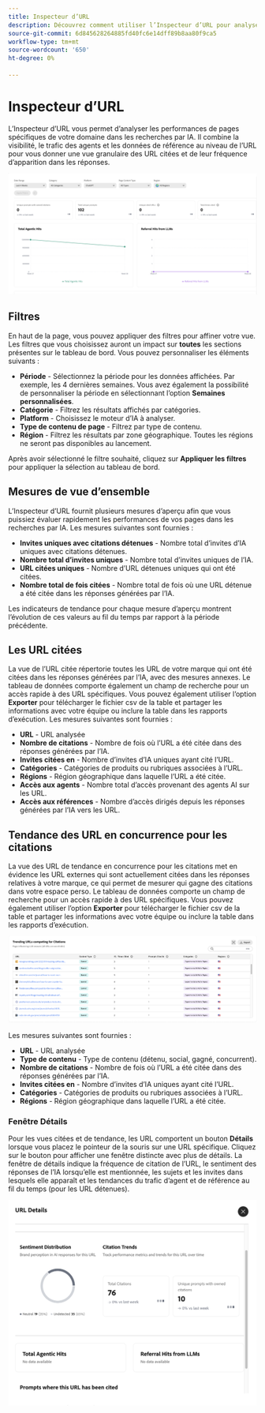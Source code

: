 ```yaml
---
title: Inspecteur d’URL
description: Découvrez comment utiliser l’Inspecteur d’URL pour analyser les performances de pages spécifiques de votre domaine dans les recherches par IA.
source-git-commit: 6d845628264885fd40fc6e14dff89b8aa80f9ca5
workflow-type: tm+mt
source-wordcount: '650'
ht-degree: 0%

---
```



# Inspecteur d’URL

L’Inspecteur d’URL vous permet d’analyser les performances de pages spécifiques de votre domaine dans les recherches par IA. Il combine la visibilité, le trafic des agents et les données de référence au niveau de l’URL pour vous donner une vue granulaire des URL citées et de leur fréquence d’apparition dans les réponses.

![ Inspecteur d’URL ](/help/dashboards/assets/url-insp.png)

## Filtres

En haut de la page, vous pouvez appliquer des filtres pour affiner votre vue. Les filtres que vous choisissez auront un impact sur **toutes** les sections présentes sur le tableau de bord. Vous pouvez personnaliser les éléments suivants :

* **Période** - Sélectionnez la période pour les données affichées. Par exemple, les 4 dernières semaines. Vous avez également la possibilité de personnaliser la période en sélectionnant l’option **Semaines personnalisées**.
* **Catégorie** - Filtrez les résultats affichés par catégories.
* **Platform** - Choisissez le moteur d’IA à analyser.
* **Type de contenu de page** - Filtrez par type de contenu.
* **Région** - Filtrez les résultats par zone géographique. Toutes les régions ne seront pas disponibles au lancement.

Après avoir sélectionné le filtre souhaité, cliquez sur **Appliquer les filtres** pour appliquer la sélection au tableau de bord.

## Mesures de vue d’ensemble

L’Inspecteur d’URL fournit plusieurs mesures d’aperçu afin que vous puissiez évaluer rapidement les performances de vos pages dans les recherches par IA. Les mesures suivantes sont fournies :

* **Invites uniques avec citations détenues** - Nombre total d’invites d’IA uniques avec citations détenues.
* **Nombre total d’invites uniques** - Nombre total d’invites uniques de l’IA.
* **URL citées uniques** - Nombre d’URL détenues uniques qui ont été citées.
* **Nombre total de fois citées** - Nombre total de fois où une URL détenue a été citée dans les réponses générées par l’IA.
<!-- * **Total agentic hits** - The total number of hits from AI agents on your URLs.
* **Referral hits from LLMs** - The total number of hits directed from AI-generated answers to your URLs.-->

Les indicateurs de tendance pour chaque mesure d’aperçu montrent l’évolution de ces valeurs au fil du temps par rapport à la période précédente.

## Les URL citées

La vue de l’URL citée répertorie toutes les URL de votre marque qui ont été citées dans les réponses générées par l’IA, avec des mesures annexes. Le tableau de données comporte également un champ de recherche pour un accès rapide à des URL spécifiques. Vous pouvez également utiliser l’option **Exporter** pour télécharger le fichier csv de la table et partager les informations avec votre équipe ou inclure la table dans les rapports d’exécution. Les mesures suivantes sont fournies :

* **URL** - URL analysée
* **Nombre de citations** - Nombre de fois où l’URL a été citée dans des réponses générées par l’IA.
* **Invites citées en** - Nombre d’invites d’IA uniques ayant cité l’URL.
* **Catégories** - Catégories de produits ou rubriques associées à l’URL.
* **Régions** - Région géographique dans laquelle l’URL a été citée.
* **Accès aux agents** - Nombre total d’accès provenant des agents AI sur les URL.
* **Accès aux références** - Nombre d’accès dirigés depuis les réponses générées par l’IA vers les URL.

## Tendance des URL en concurrence pour les citations

La vue des URL de tendance en concurrence pour les citations met en évidence les URL externes qui sont actuellement citées dans les réponses relatives à votre marque, ce qui permet de mesurer qui gagne des citations dans votre espace perso. Le tableau de données comporte un champ de recherche pour un accès rapide à des URL spécifiques. Vous pouvez également utiliser l’option **Exporter** pour télécharger le fichier csv de la table et partager les informations avec votre équipe ou inclure la table dans les rapports d’exécution.

![URL de tendance en concurrence pour les citations](/help/dashboards/assets/trend-url.png)

Les mesures suivantes sont fournies :

* **URL** - URL analysée
* **Type de contenu** - Type de contenu (détenu, social, gagné, concurrent).
* **Nombre de citations** - Nombre de fois où l’URL a été citée dans des réponses générées par l’IA.
* **Invites citées en** - Nombre d’invites d’IA uniques ayant cité l’URL.
* **Catégories** - Catégories de produits ou rubriques associées à l’URL.
* **Régions** - Région géographique dans laquelle l’URL a été citée.

### Fenêtre Détails

Pour les vues citées et de tendance, les URL comportent un bouton **Détails** lorsque vous placez le pointeur de la souris sur une URL spécifique. Cliquez sur le bouton pour afficher une fenêtre distincte avec plus de détails. La fenêtre de détails indique la fréquence de citation de l’URL, le sentiment des réponses de l’IA lorsqu’elle est mentionnée, les sujets et les invites dans lesquels elle apparaît et les tendances du trafic d’agent et de référence au fil du temps (pour les URL détenues).

![Fenêtre Détails](/help/dashboards/assets/details-url.png)
